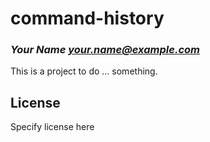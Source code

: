 # command-history
### _Your Name <your.name@example.com>_

This is a project to do ... something.

## License

Specify license here

